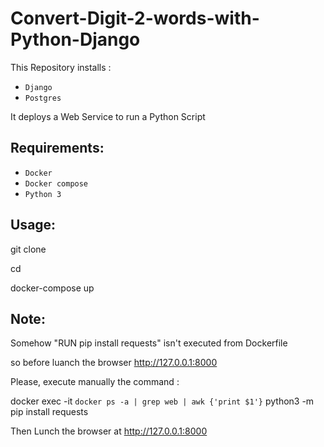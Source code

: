 # Convert-Digit-2-words-with-Python-Django

This Repository installs :

- `Django`
- `Postgres`

It deploys a Web Service to run a Python Script

## Requirements:

- `Docker`
- `Docker compose`
- `Python 3`

## Usage:

git clone <url>

cd <Directory>

docker-compose up

## Note:

Somehow "RUN pip install requests" isn't executed from Dockerfile

so before luanch the browser http://127.0.0.1:8000

Please, execute manually the command :

docker exec -it `docker ps -a | grep web | awk {'print $1'}` python3 -m pip install requests

Then Lunch the browser at http://127.0.0.1:8000